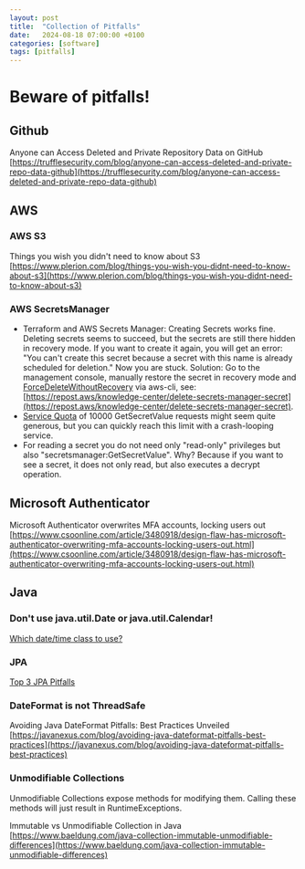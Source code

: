 ```yaml
---
layout: post
title:  "Collection of Pitfalls"
date:   2024-08-18 07:00:00 +0100
categories: [software]
tags: [pitfalls]
---
```


# Beware of pitfalls!

## Github

Anyone can Access Deleted and Private Repository Data on GitHub
[https://trufflesecurity.com/blog/anyone-can-access-deleted-and-private-repo-data-github](https://trufflesecurity.com/blog/anyone-can-access-deleted-and-private-repo-data-github)

## AWS 

### AWS S3

Things you wish you didn't need to know about S3
[https://www.plerion.com/blog/things-you-wish-you-didnt-need-to-know-about-s3](https://www.plerion.com/blog/things-you-wish-you-didnt-need-to-know-about-s3)

### AWS SecretsManager

* Terraform and AWS Secrets Manager: Creating Secrets works fine. Deleting secrets seems to succeed, but the secrets are still there hidden in recovery mode. If you want to create it again, you will get an error: "You can't create this secret because a secret with this name is already scheduled for deletion." Now you are stuck. Solution: Go to the management console, manually restore the secret in recovery mode and [ForceDeleteWithoutRecovery](https://docs.aws.amazon.com/secretsmanager/latest/apireference/API_DeleteSecret.html#API_DeleteSecret_RequestParameters) via aws-cli, see: [https://repost.aws/knowledge-center/delete-secrets-manager-secret](https://repost.aws/knowledge-center/delete-secrets-manager-secret). 
* [Service Quota](https://docs.aws.amazon.com/secretsmanager/latest/userguide/reference_limits.html) of 10000 GetSecretValue requests might seem quite generous, but you can quickly reach this limit with a crash-looping service.
* For reading a secret you do not need only "read-only" privileges but also "secretsmanager:GetSecretValue". Why? Because if you want to see a secret, it does not only read, but also executes a decrypt operation.

## Microsoft Authenticator
Microsoft Authenticator overwrites MFA accounts, locking users out
[https://www.csoonline.com/article/3480918/design-flaw-has-microsoft-authenticator-overwriting-mfa-accounts-locking-users-out.html](https://www.csoonline.com/article/3480918/design-flaw-has-microsoft-authenticator-overwriting-mfa-accounts-locking-users-out.html)

## Java

### Don't use java.util.Date or java.util.Calendar!

[Which date/time class to use?](https://joerg-pfruender.github.io/software/java/2020/01/11/DateTime.html)

### JPA 

[Top 3 JPA Pitfalls](https://joerg-pfruender.github.io/software/2021/12/28/jpa-wtf.html)

### DateFormat is not ThreadSafe
Avoiding Java DateFormat Pitfalls: Best Practices Unveiled
[https://javanexus.com/blog/avoiding-java-dateformat-pitfalls-best-practices](https://javanexus.com/blog/avoiding-java-dateformat-pitfalls-best-practices)

### Unmodifiable Collections 
Unmodifiable Collections expose methods for modifying them. Calling these methods will just result in RuntimeExceptions.

Immutable vs Unmodifiable Collection in Java
[https://www.baeldung.com/java-collection-immutable-unmodifiable-differences](https://www.baeldung.com/java-collection-immutable-unmodifiable-differences)